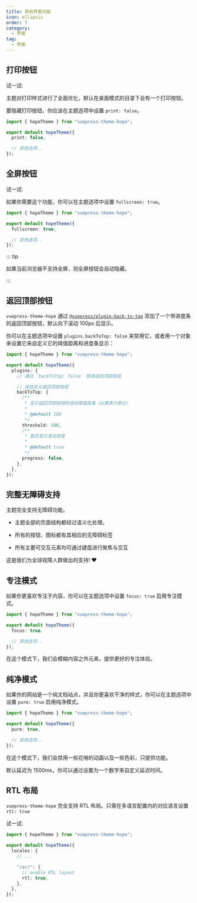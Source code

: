 ```yaml
---
title: 其他界面功能
icon: ellipsis
order: 7
category:
  - 界面
tag:
  - 界面
---
```


## 打印按钮

试一试: <PrintButton />

主题对打印样式进行了全面优化，默认在桌面模式的目录下会有一个打印按钮。

要隐藏打印按钮，你应该在主题选项中设置 `print: false`。

```ts twoslash {4} title=".vuepress/theme.ts"
import { hopeTheme } from "vuepress-theme-hope";

export default hopeTheme({
  print: false,

  // 其他选项..
});
```

## 全屏按钮

试一试:

<ToggleFullScreenButton />

如果你需要这个功能，你可以在主题选项中设置 `fullscreen: true`。

```ts twoslash {4} title=".vuepress/theme.ts"
import { hopeTheme } from "vuepress-theme-hope";

export default hopeTheme({
  fullscreen: true,

  // 其他选项..
});
```

::: tip

如果当前浏览器不支持全屏，则全屏按钮会自动隐藏。

:::

## 返回顶部按钮

`vuepress-theme-hope` 通过 [`@vuepress/plugin-back-to-top`][back-to-top] 添加了一个带进度条的返回顶部按钮，默认向下滚动 100px 后显示。

你可以在主题选项中设置 `plugins.backToTop: false` 来禁用它，或者用一个对象来设置它来自定义它的阈值距离和进度条显示：

```ts twoslash {5,7-21} title=".vuepress/theme.ts"
import { hopeTheme } from "vuepress-theme-hope";

export default hopeTheme({
  plugins: {
    // 通过 `backToTop: false` 禁用返回顶部按钮

    // 或自定义返回顶部按钮
    backToTop: {
      /**
       * 显示返回顶部按钮的滚动阈值距离（以像素为单位）
       *
       * @default 100
       */
      threshold: 500,
      /**
       * 是否显示滚动进度
       *
       * @default true
       */
      progress: false,
    },
  },
});
```

## 完整无障碍支持

主题完全支持无障碍功能。

- 主题全部的页面结构都经过语义化处理。

- 所有的按钮、图标都有其相应的无障碍标签

- 所有主要可交互元素均可通过键盘进行聚焦与交互

这是我们为全球视障人群做出的支持! :heart:

## 专注模式

如果你更喜欢专注于内容，你可以在主题选项中设置 `focus: true` 启用专注模式。

```ts twoslash {4} title=".vuepress/theme.ts"
import { hopeTheme } from "vuepress-theme-hope";

export default hopeTheme({
  focus: true,

  // 其他选项..
});
```

在这个模式下，我们会模糊内容之外元素，提供更好的专注体验。

## 纯净模式

如果你的网站是一个纯文档站点，并且你更喜欢干净的样式，你可以在主题选项中设置 `pure: true` 启用纯净模式。

```ts twoslash {4} title=".vuepress/theme.ts"
import { hopeTheme } from "vuepress-theme-hope";

export default hopeTheme({
  pure: true,

  // 其他选项..
});
```

在这个模式下，我们会禁用一些花哨的动画以及一些色彩，只提供功能。

默认延迟为 1500ms，你可以通过设置为一个数字来自定义延迟时间。

## RTL 布局

`vuepress-theme-hope` 完全支持 RTL 布局。只需在多语言配置内的对应语言设置 `rtl: true`

试一试: <ToggleRTLButton />

```ts twoslash {9} title=".vuepress/theme.ts"
import { hopeTheme } from "vuepress-theme-hope";

export default hopeTheme({
  locales: {
    // ...

    "/ar/": {
      // enable RTL layout
      rtl: true,
    },
  },
});
```

<script setup lang="ts">
import ToggleFullScreenButton from "@theme-hope/modules/outlook/components/ToggleFullScreenButton";
import PrintButton from "@theme-hope/modules/info/components/PrintButton";
import ToggleRTLButton from "@ToggleRTLButton";
</script>

[back-to-top]: https://ecosystem.vuejs.press/zh/plugins/features/back-to-top.html
